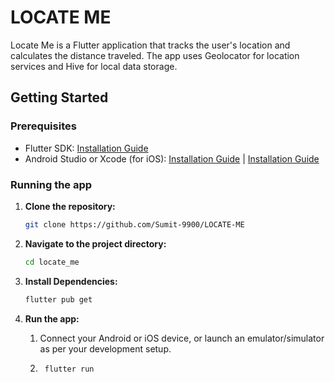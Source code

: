 # LOCATE ME

Locate Me is a Flutter application that tracks the user's location and calculates the distance traveled. The app uses Geolocator for location services and Hive for local data storage.

## Getting Started

### Prerequisites

- Flutter SDK: [Installation Guide](https://flutter.dev/docs/get-started/install)
- Android Studio or Xcode (for iOS): [Installation Guide](https://developer.android.com/studio) | [Installation Guide](https://developer.apple.com/xcode/)

### Running the app

1. **Clone the repository:**

   ```sh
   git clone https://github.com/Sumit-9900/LOCATE-ME

2. **Navigate to the project directory:**   

    ```sh
   cd locate_me

3. **Install Dependencies:**

    ```sh
    flutter pub get

4. **Run the app:**

    1. Connect your Android or iOS device, or launch an emulator/simulator as per your development setup.

    2. ```sh
        flutter run

